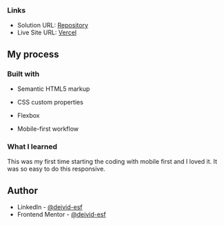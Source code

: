 ### Links

- Solution URL: [Repository](https://github.com/deivid-esf/three-columns)
- Live Site URL: [Vercel](https://3-columns-liard.vercel.app)

## My process

### Built with

- Semantic HTML5 markup
- CSS custom properties
- Flexbox

- Mobile-first workflow

### What I learned

This was my first time starting the coding with mobile first and I loved it. It was so easy to do this responsive.

## Author

- LinkedIn - [@deivid-esf](https://www.linkedin.com/in/deivid-esf/)
- Frontend Mentor - [@deivid-esf](https://www.frontendmentor.io/profile/deivid-esf)


